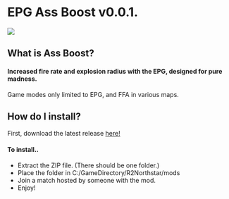 # 								     EPG Ass Boost v0.0.1.



![](https://raw.githubusercontent.com/poet5/EPGAssBlast/main/icon.png)

## What is Ass Boost?

#### Increased fire rate and explosion radius with the EPG, designed for pure madness.

Game modes only limited to EPG, and FFA in various maps.



## How do I install?



First, download the latest release [here!](https://github.com/poet5/EPGAssBlast/releases/download/0.0.1/EPGAssBlast.Trinity.zip)



#### To install..

- Extract the ZIP file. (There should be one folder.)
- Place the folder in C:/GameDirectory/R2Northstar/mods
- Join a match hosted by someone with the mod.
- Enjoy!

